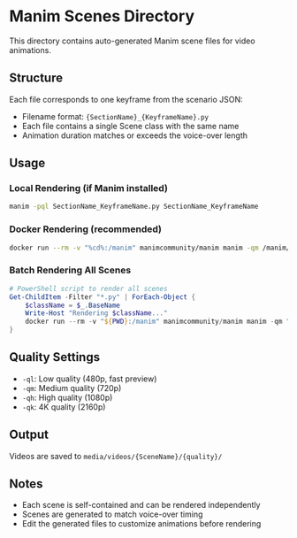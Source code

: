 # Manim Scenes Directory

This directory contains auto-generated Manim scene files for video animations.

## Structure

Each file corresponds to one keyframe from the scenario JSON:
- Filename format: `{SectionName}_{KeyframeName}.py`
- Each file contains a single Scene class with the same name
- Animation duration matches or exceeds the voice-over length

## Usage

### Local Rendering (if Manim installed)
```bash
manim -pql SectionName_KeyframeName.py SectionName_KeyframeName
```

### Docker Rendering (recommended)
```bash
docker run --rm -v "%cd%:/manim" manimcommunity/manim manim -qm /manim/SectionName_KeyframeName.py SectionName_KeyframeName
```

### Batch Rendering All Scenes
```powershell
# PowerShell script to render all scenes
Get-ChildItem -Filter "*.py" | ForEach-Object {
    $className = $_.BaseName
    Write-Host "Rendering $className..."
    docker run --rm -v "${PWD}:/manim" manimcommunity/manim manim -qm "/manim/$($_.Name)" $className
}
```

## Quality Settings
- `-ql`: Low quality (480p, fast preview)
- `-qm`: Medium quality (720p)
- `-qh`: High quality (1080p)
- `-qk`: 4K quality (2160p)

## Output
Videos are saved to `media/videos/{SceneName}/{quality}/`

## Notes
- Each scene is self-contained and can be rendered independently
- Scenes are generated to match voice-over timing
- Edit the generated files to customize animations before rendering
